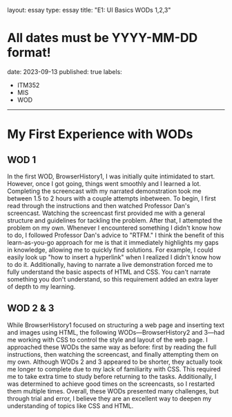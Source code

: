 layout: essay
type: essay
title: "E1: UI Basics WODs 1,2,3"
# All dates must be YYYY-MM-DD format!
date: 2023-09-13
published: true
labels:
  - ITM352
  - MIS
  - WOD
---

# My First Experience with WODs
## WOD 1
In the first WOD, BrowserHistory1, I was initially quite intimidated to start. However, once I got going, things went smoothly and I learned a lot. Completing the screencast with my narrated demonstration took me between 1.5 to 2 hours with a couple attempts inbetween. To begin, I first read through the instructions and then watched Professor Dan's screencast. Watching the screencast first provided me with a general structure and guidelines for tackling the problem. After that, I attempted the problem on my own. Whenever I encountered something I didn't know how to do, I followed Professor Dan's advice to "RTFM." I think the benefit of this learn-as-you-go approach for me is that it immediately highlights my gaps in knowledge, allowing me to quickly find solutions. For example, I could easily look up "how to insert a hyperlink" when I realized I didn't know how to do it. Additionally, having to narrate a live demonstration forced me to fully understand the basic aspects of HTML and CSS. You can't narrate something you don't understand, so this requirement added an extra layer of depth to my learning.
## WOD 2 & 3
While BrowserHistory1 focused on structuring a web page and inserting text and images using HTML, the following WODs—BrowserHistory2 and 3—had me working with CSS to control the style and layout of the web page. I approached these WODs the same way as before: first by reading the full instructions, then watching the screencast, and finally attempting them on my own. Although WODs 2 and 3 appeared to be shorter, they actually took me longer to complete due to my lack of familiarity with CSS. This required me to take extra time to study before returning to the tasks. Additionally, I was determined to achieve good times on the screencasts, so I restarted them multiple times. Overall, these WODs presented many challenges, but through trial and error, I believe they are an excellent way to deepen my understanding of topics like CSS and HTML. 
